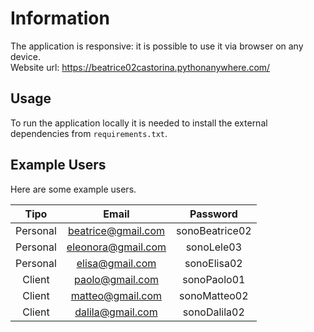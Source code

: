 # Information
The application is responsive: it is possible to use it via browser on any device. <br>
Website url: https://beatrice02castorina.pythonanywhere.com/

## Usage
To run the application locally it is needed to install the external dependencies from `requirements.txt`.

## Example Users
Here are some example users.

| Tipo  | Email  | Password |
| :---: | :---: | :---: |
| Personal | beatrice@gmail.com | sonoBeatrice02 
| Personal | eleonora@gmail.com | sonoLele03
| Personal | elisa@gmail.com | sonoElisa02
| Client | paolo@gmail.com | sonoPaolo01
| Client | matteo@gmail.com | sonoMatteo02
| Client | dalila@gmail.com | sonoDalila02